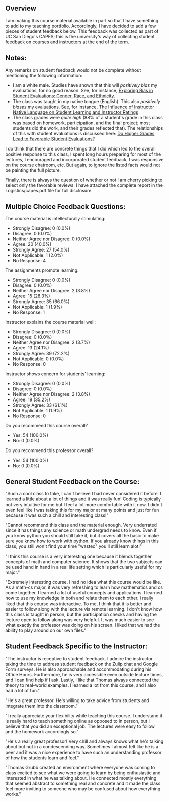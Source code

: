 ## Overview
I am making this course material available in part so that I have something to add to my teaching portfolio. Accordingly, I have decided to add a few pieces of student feedback below. This feedback was collected as part of UC San Diego's CAPES; this is the university's way of collecting student feedback on courses and instructors at the end of the term. 

## Notes:
Any remarks on student feedback would not be complete without mentioning the following information: 
- I am a white male. Studies have shown that this will *positively bias* my evaluations, for no good reason. See, for instance, [Exploring Bias in Student Evaluations: Gender, Race, and Ethnicity](https://www.cambridge.org/core/journals/ps-political-science-and-politics/article/exploring-bias-in-student-evaluations-gender-race-and-ethnicity/91670F6003965C5646680D314CF02FA4). 
-  The class was taught in my native tongue (English). This also *positively biases* my evaluations. See, for instance, [The Influence of Instructor Native Language on Student Learning and Instructor Ratings](https://www.jstor.org/stable/40326049?seq=1#metadata_info_tab_contents)
-  The class grades were *quite high* (88% of a student's grade in this class was based on homework, participation, and the final project; most students did the work, and their grades reflected that). The relationships of this with student evaluations is discussed here: [Do Higher Grades Lead to Favorable Student Evaluations?](https://www.jstor.org/stable/30042630?seq=1#metadata_info_tab_contents)

I do think that there are concrete things that I did which led to the overall positive response to this class; I spent long hours preparing for most of the lectures, I encouraged and incorporated student feedback, I was responsive on the course chatroom, etc. But again, to ignore the listed facts would not be painting the full picture. 

Finally, there is always the question of whether or not I am cherry picking to select only the favorable reviews. I have attached the complete report in the Logistics/capes.pdf file for full disclosure.

## Multiple Choice Feedback Questions:
The course material is intellecturally stimulating:
- Strongly Disagree: 0 (0.0%)
- Disagree: 0 (0.0%)
- Neither Agree nor Disagree: 0 (0.0%)
- Agree: 20 (40.0%)
- Strongly Agree: 27 (54.0%)
- Not Applicable: 1 (2.0%)
- No Response: 4

The assignments promote learning: 
- Strongly Disagree: 0 (0.0%)
- Disagree: 0 (0.0%)
- Neither Agree nor Disagree: 2 (3.8%)
- Agree: 15 (28.3%)
- Strongly Agree: 35 (66.0%)
- Not Applicable: 1 (1.9%)
- No Response: 1

Instructor explains the course material well:
- Strongly Disagree: 0 (0.0%)
- Disagree: 0 (0.0%)
- Neither Agree nor Disagree: 2 (3.7%)
- Agree: 13 (24.1%)
- Strongly Agree: 39 (72.2%)
- Not Applicable: 0 (0.0%)
- No Response: 0

Instructor shows concern for students' learning: 
- Strongly Disagree: 0 (0.0%)
- Disagree: 0 (0.0%)
- Neither Agree nor Disagree: 2 (3.8%)
- Agree: 19 (35.2%)
- Strongly Agree: 33 (61.1%)
- Not Applicable: 1 (1.9%)
- No Response: 0

Do you recommend this course overall?
- Yes: 54 (100.0%)
- No: 0 (0.0%)

Do you recommend this professor overall?
- Yes: 54 (100.0%)
- No: 0 (0.0%)


## General Student Feedback on the Course:
"Such a cool class to take, I can't believe I had never considered it before. I learned a little about
a lot of things and it was really fun! Coding is typically not very intuitive for me but I feel a lot
more comfortable with it now. I didn't even feel like I was taking this for my major at many
points and just for fun because it was such a chill and interesting class!"

"Cannot recommend this class and the material enough. Very underrated since it has things any
science or math undergrad needs to know. Even if you know python you should still take it, but
it covers all the basic to make sure you know how to work with python. If you already know
things in this class, you still won't find your time "wasted" you'll still learn alot!"

"I think this course is a very interesting one because it blends together concepts of math and
computer science. It shows that the two subjects can be used hand in hand in a real life setting
which is particularly useful for my major."

"Extremely interesting course. I had no idea what this course would be like. As a math-cs major,
it was very refreshing to learn how mathematics and cs come together. I learned a lot of useful
concepts and applications. I learned how to use my knowledge in both and relate them to each
other. I really liked that this course was interactive. To me, I think that it is better and easier to
follow along with the lecture via remote learning. I don't know how this class is taught in person,
but the participation checks and having the lecture open to follow along was very helpful. It was
much easier to see what exactly the professor was doing on his screen. I liked that we had the
ability to play around on our own files."

## Student Feedback Specific to the Instructor:

"The instructor is receptive to student feedback. I admire the instructor taking the time to
address student feedback on the Zulip chat and Google Form surveys. He is also approachable
and accommodating during his Office Hours. Furthermore, he is very accessible even outside
lecture times, and I can find help if I ask. Lastly, I like that Thomas always connected the theory
to real-world examples. I learned a lot from this course, and I also had a lot of fun."

"He's a great professor. He's willing to take advice from students and integrate them into the
classroom."

"I really appreciate your flexibility while teaching this course. I understand it is really hard to
teach something online as opposed to in person, but I believe that you did an exceptional job.
The lectures were easy to follow and the homework accordingly so."

"He's a really great professor! Very chill and always knows what he's talking about but not in a
condescending way. Sometimes I almost felt like he is a peer and it was a nice experience to
have such an understanding professor of how the students learn and feel."

"Thomas Grubb created an environment where everyone was coming to class excited to see what
we were going to learn by being enthusiastic and interested in what he was talking about. He
connected mostly everything that seemed abstract to something real and concrete and it made
the class feel more inviting to someone who may be confused about how everything works."
